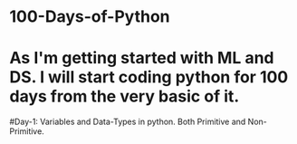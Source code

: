 # 100-Days-of-Python
# As I'm getting started with ML and DS. I will start coding python for 100 days from the very basic of it.
#Day-1: Variables and Data-Types in python. Both Primitive and Non-Primitive.
